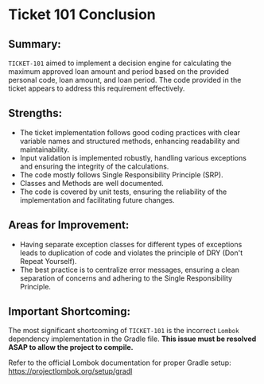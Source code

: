 # Ticket 101 Conclusion

## Summary:
`TICKET-101` aimed to implement a decision engine for calculating the maximum approved loan amount and period based on the provided personal code, loan amount, and loan period. The code provided in the ticket  appears to address this requirement effectively.

## Strengths:
- The ticket implementation follows good coding practices with clear variable names and structured methods, enhancing readability and maintainability.
- Input validation is implemented robustly, handling various exceptions and ensuring the integrity of the calculations.
- The code mostly follows Single Responsibility Principle (SRP).
- Classes and Methods are well documented.
- The code is covered by unit tests, ensuring the reliability of the implementation and facilitating future changes.

## Areas for Improvement:
- Having separate exception classes for different types of exceptions leads to duplication of code and violates the principle of DRY (Don't Repeat Yourself).
- The best practice is to centralize error messages, ensuring a clean separation of concerns and adhering to the Single Responsibility Principle.

## Important Shortcoming:

The most significant shortcoming of `TICKET-101` is the incorrect `Lombok` dependency implementation in the Gradle file. **This issue must be resolved ASAP to allow the project to compile.**

Refer to the official Lombok documentation for proper Gradle setup: https://projectlombok.org/setup/gradl 

